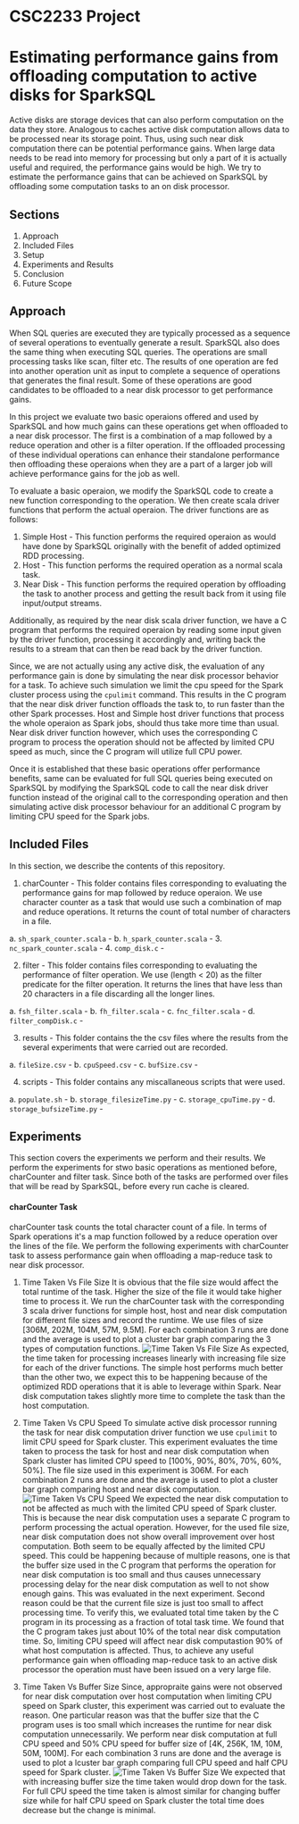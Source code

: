 # CSC2233 Project
# Estimating performance gains from offloading computation to active disks for SparkSQL
Active disks are storage devices that can also perform computation on the data they store. Analogous to caches active disk computation allows data to be processed near its storage point. Thus, using such near disk computation there can be potential performance gains. When large data needs to be read into memory for processing but only a part of it is actually useful and required, the performance gains would be high. We try to estimate the performance gains that can be achieved on SparkSQL by offloading some computation tasks to an on disk processor.

## Sections
1. Approach
2. Included Files
3. Setup
4. Experiments and Results
5. Conclusion
6. Future Scope

## Approach
When SQL queries are executed they are typically processed as a sequence of several operations to eventually generate a result. SparkSQL also does the same thing when executing SQL queries. The operations are small processing tasks like scan, filter etc. The results of one operation are fed into another operation unit as input to complete a sequence of operations that generates the final result. Some of these operations are good candidates to be offloaded to a near disk processor to get performance gains.

In this project we evaluate two basic operaions offered and used by SparkSQL and how much gains can these operations get when offloaded to a near disk processor. The first is a combination of a map followed by a reduce operation and other is a filter operation. If the offloaded processing of these individual operations can enhance their standalone performance then offloading these operaions when they are a part of a larger job will achieve performance gains for the job as well.

To evaluate a basic operaion, we modify the SparkSQL code to create a new function corresponding to the operation. We then create scala driver functions that perform the actual operaion. The driver functions are as follows:
1. Simple Host - This function performs the required operaion as would have done by SparkSQL originally with the benefit of added optimized RDD processing.
2. Host - This function performs the required operation as a normal scala task.
3. Near Disk - This function performs the required operation by offloading the task to another process and getting the result back from it using file input/output streams.

Additionally, as required by the near disk scala driver function, we have a C program that performs the required operaion by reading some input given by the driver function, processing it accordingly and, writing back the results to a stream that can then be read back by the driver function.

Since, we are not actually using any active disk, the evaluation of any performance gain is done by simulating the near disk processor behavior for a task. To achieve such simulation we limit the cpu speed for the Spark cluster process using the `cpulimit` command. This results in the C program that the near disk driver function offloads the task to, to run faster than the other Spark processes. Host and Simple host driver functions that process the whole operaion as Spark jobs, should thus take more time than usual. Near disk driver function however, which uses the corresponding C program to process the operation should not be affected by limited CPU speed as much, since the C program will utilize full CPU power.

Once it is established that these basic operations offer performance benefits, same can be evaluated for full SQL queries being executed on SparkSQL by modifying the SparkSQL code to call the near disk driver function instead of the original call to the corresponding operation and then simulating active disk processor behaviour for an additional C program by limiting CPU speed for the Spark jobs.

## Included Files
In this section, we describe the contents of this repository.
1. charCounter - This folder contains files corresponding to evaluating the performance gains for map followed by reduce operaion. We use character counter as a task that would use such a combination of map and reduce operations. It returns the count of total number of characters in a file.

  a. `sh_spark_counter.scala` -
  b. `h_spark_counter.scala` - 
  3. `nc_spark_counter.scala` - 
  4. `comp_disk.c` - 
  
2. filter - This folder contains files corresponding to evaluating the performance of filter operation. We use (length < 20) as the filter predicate for the filter operation. It returns the lines that have less than 20 characters in a file discarding all the longer lines.

  a. `fsh_filter.scala` - 
  b. `fh_filter.scala` - 
  c. `fnc_filter.scala` - 
  d. `filter_compDisk.c` - 

3. results - This folder contains the the csv files where the results from the several experiments that were carried out are recorded.

  a. `fileSize.csv` - 
  b. `cpuSpeed.csv` - 
  c. `bufSize.csv` - 

4. scripts - This folder contains any miscallaneous scripts that were used.

  a. `populate.sh` - 
  b. `storage_filesizeTime.py` - 
  c. `storage_cpuTime.py` - 
  d. `storage_bufsizeTime.py` - 

## Experiments
This section covers the experiments we perform and their results. We perform the experiments for stwo basic operations as mentioned before, charCounter and filter task. Since both of the tasks are performed over files that will be read by SparkSQL, before every run cache is cleared.

#### charCounter Task
charCounter task counts the total character count of a file. In terms of Spark operations it's a map function followed by a reduce operation over the lines of the file. We perform the following experiments with charCounter task to assess performance gain when offloading a map-reduce task to near disk processor.

1. Time Taken Vs File Size
It is obvious that the file size would affect the total runtime of the task. Higher the size of the file it would take higher time to process it. We run the charCounter task with the corresponding 3 scala driver functions for simple host, host and near disk computation for different file sizes and record the runtime. We use files of size [306M, 202M, 104M, 57M, 9.5M]. For each combination 3 runs are done and the average is used to plot a cluster bar graph comparing the 3 types of computation functions.
![Time Taken Vs File Size](/results/taskTImeVSfileSizse.png "Time Taken Vs File Size")
As expected, the time taken for processing increases linearly with increasing file size for each of the driver functions. The simple host performs much better than the other two, we expect this to be happening because of the optimized RDD operations that it is able to leverage within Spark. Near disk computation takes slightly more time to complete the task than the host computation.

2. Time Taken Vs CPU Speed
To simulate active disk processor running the task for near disk computation driver function we use `cpulimit` to limit CPU speed for Spark cluster. This experiment evaluates the time taken to process the task for host and near disk computation when Spark cluster has limited CPU speed to [100%, 90%, 80%, 70%, 60%, 50%]. The file size used in this experiment is 306M. For each combination 2 runs are done and the average is used to plot a cluster bar graph comparing host and near disk computation.
![Time Taken Vs CPU Speed](/results/taskTimeVScpuLimit.png "Time Taken Vs CPU Speed")
We expected the near disk computation to not be affected as much with the limited CPU speed of Spark cluster. This is because the near disk computation uses a separate C program to perform processing the actual operation. However, for the used file size, near disk computation does not show overall improvement over host computation. Both seem to be equally affected by the limited CPU speed. This could be happening because of multiple reasons, one is that the buffer size used in the C program that performs the operation for near disk computation is too small and thus causes unnecessary processing delay for the near disk computation as well to not show enough gains. This was evaluated in the next experiment. Second reason could be that the current file size is just too small to affect processing time. To verify this, we evaluated total time taken by the C program in its processing as a fraction of total task time. We found that the C program takes just about 10% of the total near disk computation time. So, limiting CPU speed will affect near disk computastion 90% of what host computation is affected. Thus, to achieve any useful performance gain when offloading map-reduce task to an active disk processor the operation must have been issued on a very large file.

3. Time Taken Vs Buffer Size
Since, appropraite gains were not observed for near disk computation over host computation when limiting CPU speed on Spark cluster, this experiment was carried out to evaluate the reason. One particular reason was that the buffer size that the C program uses is too small which increases the runtime for near disk computation unnecessarily. We perform near disk computation at full CPU speed and 50% CPU speed for buffer size of [4K, 256K, 1M, 10M, 50M, 100M]. For each combination 3 runs are done and the average is used to plot a lcuster bar graph comparing full CPU speed and half CPU speed for Spark cluster.
![Time Taken Vs Buffer Size](/results/taskTimeVSbufSize.png "Time Taken Vs Buffer Size")
We expected that with increasing buffer size the time taken would drop down for the task. For full CPU speed the time taken is almost similar for changing buffer size while for half CPU speed on Spark cluster the total time does decrease but the change is minimal.
